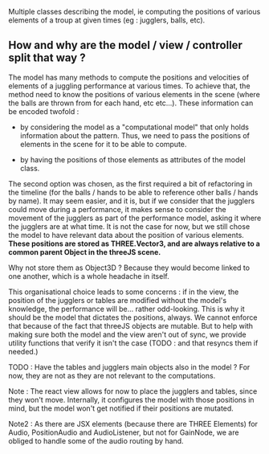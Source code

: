 Multiple classes describing the model, ie computing the positions of various elements of a troup at given times (eg : jugglers, balls, etc).

## How and why are the model / view / controller split that way ?

The model has many methods to compute the positions and velocities of elements of a juggling performance at various times. To achieve that, the method need to know the positions of various elements in the scene (where the balls are thrown from for each hand, etc etc...). These information can be encoded twofold :
  
- by considering the model as a "computational model" that only holds information about the pattern. Thus, we need to pass the positions of elements in the scene for it to be able to compute.

- by having the positions of those elements as attributes of the model class.

The second option was chosen, as the first required a bit of refactoring in the timeline (for the balls / hands to be able to reference other balls / hands by name). It may seem easier, and it is, but if we consider that the jugglers could move during a performance, it makes sense to consider the movement of the jugglers as part of the performance model, asking it where the jugglers are at what time. It is not the case for now, but we still chose the model to have relevant data about the position of various elements. **These positions are stored as THREE.Vector3, and are always relative to a common parent Object in the threeJS scene.** 

Why not store them as Object3D ? Because they would become linked to one another, which is a whole headache in itself.

This organisational choice leads to some concerns : if in the view, the position of the jugglers or tables are modified without the model's knowledge, the performance will be... rather odd-looking. This is why it should be the model that dictates the positions, always. We cannot enforce that because of the fact that threeJS objects are mutable. But to help with making sure both the model and the view aren't out of sync, we provide utility functions that verify it isn't the case (TODO : and that resyncs them if needed.)

TODO : Have the tables and jugglers main objects also in the model ? For now, they are not as they are not relevant to the computations.

Note : The react view allows for now to place the jugglers and tables, since they won't move. Internally, it configures the model with those positions in mind, but the model won't get notified if their positions are mutated.

Note2 : As there are JSX elements (because there are THREE Elements) for Audio, PositionAudio and AudioListener, but not for GainNode, we are obliged to handle some of the audio routing by hand.
